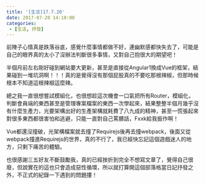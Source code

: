 ```yaml
---
title: '[生活]17.7.20'
date: 2017-07-20 14:10:00
categories:
 - [生活, 抒發]
---
```

前陣子心情真是跌落谷底，感覺什麼事情都做不好，連幽默感都快失去了，可能是自己的眼界真的太小了沒辦法判斷很多事情，又對自己抱很大的期望吧！

半個月前左右剛好碰到網站要大更新，甚至是直接從Angular1換成Vue的框架，結果碰到一堆坑洞啊！！！真的是覺得沒有那個屁股真的不要吃那根辣椒，但那時候根本不知道這根辣椒這麼辣。

總之我一直很想嘗試模組化，也很想趁這次機會一口氣把所有Router，模組化，判斷會員端的東西甚至是管理專案檔案的東西一次學起來，結果整整半個月幾乎沒有什麼生產力，光要架構出好的生產架構就耗費了八九成的精神，甚至一慌張起來對很多東西都很害怕和逃避，只能一直對自己罵髒話，Fxxk給我振作啊！

Vue都還沒撞破，光架構檔案就去撞了Requirejs後再去撞webpack，後面又從webpack撞進Requirejs的世界，真的不行了，我已經快忘記這個遊戲迷人的地方，只剩下痛苦的體驗。

也很感謝三五好友不斷鼓勵我，真的已經挫折到完全不想寫文章了，覺得自己很廢，但說實在的這也只會造成惡性循環，所以就打算開這個部落格當日記抒發之外，不正式的紀錄一下遇到的問題摟！
